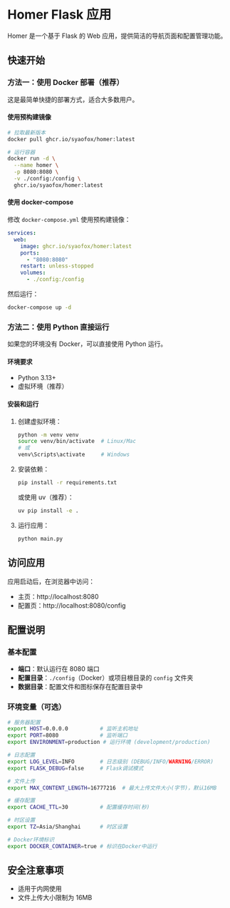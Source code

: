 # Homer Flask 应用

Homer 是一个基于 Flask 的 Web 应用，提供简洁的导航页面和配置管理功能。

## 快速开始

### 方法一：使用 Docker 部署（推荐）

这是最简单快捷的部署方式，适合大多数用户。

#### 使用预构建镜像

```bash
# 拉取最新版本
docker pull ghcr.io/syaofox/homer:latest

# 运行容器
docker run -d \
  --name homer \
  -p 8080:8080 \
  -v ./config:/config \
  ghcr.io/syaofox/homer:latest
```

#### 使用 docker-compose

修改 `docker-compose.yml` 使用预构建镜像：

```yaml
services:
  web:
    image: ghcr.io/syaofox/homer:latest
    ports:
      - "8080:8080"
    restart: unless-stopped
    volumes:
      - ./config:/config
```

然后运行：

```bash
docker-compose up -d
```

### 方法二：使用 Python 直接运行

如果您的环境没有 Docker，可以直接使用 Python 运行。

#### 环境要求

- Python 3.13+
- 虚拟环境（推荐）

#### 安装和运行

1. 创建虚拟环境：
   ```bash
   python -m venv venv
   source venv/bin/activate  # Linux/Mac
   # 或
   venv\Scripts\activate     # Windows
   ```

2. 安装依赖：
   ```bash
   pip install -r requirements.txt
   ```
   
   或使用 uv（推荐）：
   ```bash
   uv pip install -e .
   ```

3. 运行应用：
   ```bash
   python main.py
   ```

## 访问应用

应用启动后，在浏览器中访问：

- 主页：http://localhost:8080
- 配置页：http://localhost:8080/config

## 配置说明

### 基本配置

- **端口**：默认运行在 8080 端口
- **配置目录**：`./config`（Docker）或项目根目录的 `config` 文件夹
- **数据目录**：配置文件和图标保存在配置目录中

### 环境变量（可选）

```bash
# 服务器配置
export HOST=0.0.0.0          # 监听主机地址
export PORT=8080             # 监听端口
export ENVIRONMENT=production # 运行环境 (development/production)

# 日志配置
export LOG_LEVEL=INFO        # 日志级别 (DEBUG/INFO/WARNING/ERROR)
export FLASK_DEBUG=false     # Flask调试模式

# 文件上传
export MAX_CONTENT_LENGTH=16777216  # 最大上传文件大小(字节)，默认16MB

# 缓存配置
export CACHE_TTL=30          # 配置缓存时间(秒)

# 时区设置
export TZ=Asia/Shanghai      # 时区设置

# Docker环境标识
export DOCKER_CONTAINER=true # 标识在Docker中运行
```

## 安全注意事项

- 适用于内网使用
- 文件上传大小限制为 16MB
